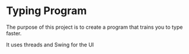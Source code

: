 # Typing Program

The purpose of this project is to create a program that trains you to type
faster.

It uses threads and Swing for the UI

